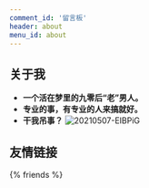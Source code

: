 ```yaml
---
comment_id: '留言板'
header: about
menu_id: about
---
```

## 关于我
- **一个活在梦里的九零后“老”男人。**
- **专业的事，有专业的人来搞就好。**
- **干我吊事？**
![20210507-EIBPiG](https://cdn.jsdelivr.net/gh/MuziShaoxing/Picture@main/image/png/20210507-EIBPiG.png)

## 友情链接
{% friends %}


